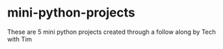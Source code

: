 # mini-python-projects
These are 5 mini python projects created through a follow along by Tech with Tim
